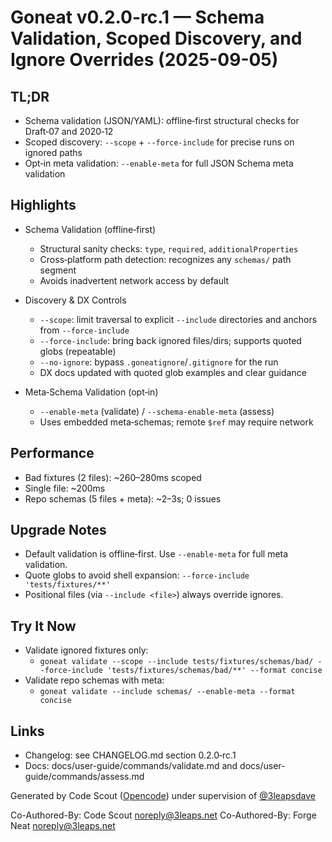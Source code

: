 # Goneat v0.2.0-rc.1 — Schema Validation, Scoped Discovery, and Ignore Overrides (2025-09-05)

## TL;DR

- Schema validation (JSON/YAML): offline‑first structural checks for Draft‑07 and 2020‑12
- Scoped discovery: `--scope` + `--force-include` for precise runs on ignored paths
- Opt‑in meta validation: `--enable-meta` for full JSON Schema meta validation

## Highlights

- Schema Validation (offline‑first)
  - Structural sanity checks: `type`, `required`, `additionalProperties`
  - Cross‑platform path detection: recognizes any `schemas/` path segment
  - Avoids inadvertent network access by default

- Discovery & DX Controls
  - `--scope`: limit traversal to explicit `--include` directories and anchors from `--force-include`
  - `--force-include`: bring back ignored files/dirs; supports quoted globs (repeatable)
  - `--no-ignore`: bypass `.goneatignore`/`.gitignore` for the run
  - DX docs updated with quoted glob examples and clear guidance

- Meta‑Schema Validation (opt‑in)
  - `--enable-meta` (validate) / `--schema-enable-meta` (assess)
  - Uses embedded meta‑schemas; remote `$ref` may require network

## Performance

- Bad fixtures (2 files): ~260–280ms scoped
- Single file: ~200ms
- Repo schemas (5 files + meta): ~2–3s; 0 issues

## Upgrade Notes

- Default validation is offline‑first. Use `--enable-meta` for full meta validation.
- Quote globs to avoid shell expansion: `--force-include 'tests/fixtures/**'`
- Positional files (via `--include <file>`) always override ignores.

## Try It Now

- Validate ignored fixtures only:
  - `goneat validate --scope --include tests/fixtures/schemas/bad/ --force-include 'tests/fixtures/schemas/bad/**' --format concise`
- Validate repo schemas with meta:
  - `goneat validate --include schemas/ --enable-meta --format concise`

## Links

- Changelog: see CHANGELOG.md section 0.2.0‑rc.1
- Docs: docs/user-guide/commands/validate.md and docs/user-guide/commands/assess.md

Generated by Code Scout ([Opencode](https://opencode.ai/)) under supervision of [@3leapsdave](https://github.com/3leapsdave)

Co-Authored-By: Code Scout <noreply@3leaps.net>
Co-Authored-By: Forge Neat <noreply@3leaps.net>
